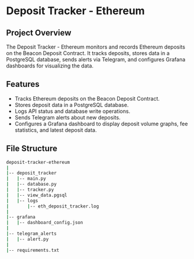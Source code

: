 # Deposit Tracker - Ethereum

## Project Overview

The Deposit Tracker - Ethereum monitors and records Ethereum deposits on the Beacon Deposit Contract. It tracks deposits, stores data in a PostgreSQL database, sends alerts via Telegram, and configures Grafana dashboards for visualizing the data.

## Features

- Tracks Ethereum deposits on the Beacon Deposit Contract.
- Stores deposit data in a PostgreSQL database.
- Logs API status and database write operations.
- Sends Telegram alerts about new deposits.
- Configures a Grafana dashboard to display deposit volume graphs, fee statistics, and latest deposit data.

## File Structure

```bash
deposit-tracker-ethereum
|
|-- deposit_tracker
|   |-- main.py
|   |-- database.py
|   |-- tracker.py
|   |-- view_data.pgsql
|   |-- logs
|       |-- eth_deposit_tracker.log
|
|-- grafana
|   |-- dashboard_config.json
|
|-- telegram_alerts
|   |-- alert.py
|
|-- requirements.txt
